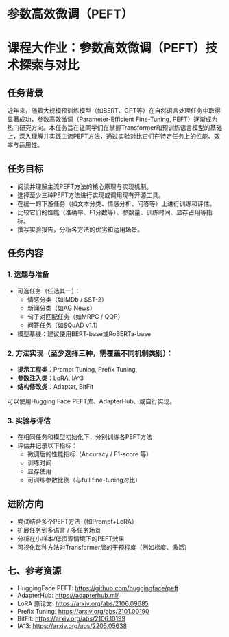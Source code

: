 # 参数高效微调（PEFT）

# 课程大作业：参数高效微调（PEFT）技术探索与对比

## 任务背景

近年来，随着大规模预训练模型（如BERT、GPT等）在自然语言处理任务中取得显著成功，参数高效微调（Parameter-Efficient Fine-Tuning, PEFT）逐渐成为热门研究方向。本任务旨在让同学们在掌握Transformer和预训练语言模型的基础上，深入理解并实践主流PEFT方法，通过实验对比它们在特定任务上的性能、效率与适用性。

## 任务目标

- 阅读并理解主流PEFT方法的核心原理与实现机制。
- 选择至少三种PEFT方法进行实现或调用现有开源工具。
- 在统一的下游任务（如文本分类、情感分析、问答等）上进行训练和评估。
- 比较它们的性能（准确率、F1分数等）、参数量、训练时间、显存占用等指标。
- 撰写实验报告，分析各方法的优劣和适用场景。

## 任务内容

### 1. 选题与准备

- 可选任务（任选其一）：
  - 情感分类（如IMDb / SST-2）
  - 新闻分类（如AG News）
  - 句子对匹配任务（如MRPC / QQP）
  - 问答任务（如SQuAD v1.1）
- 模型基线：建议使用BERT-base或RoBERTa-base

### 2. 方法实现（至少选择三种，需覆盖不同机制类别）：

- **提示工程类**：Prompt Tuning, Prefix Tuning
- **参数注入类**：LoRA, IA^3
- **结构修改类**：Adapter, BitFit

可以使用Hugging Face PEFT库、AdapterHub、或自行实现。

### 3. 实验与评估

- 在相同任务和模型初始化下，分别训练各PEFT方法
- 评估并记录以下指标：
  - 微调后的性能指标（Accuracy / F1-score 等）
  - 训练时间
  - 显存使用
  - 可训练参数比例（与full fine-tuning对比）

## 进阶方向

- 尝试结合多个PEFT方法（如Prompt+LoRA）
- 扩展任务到多语言 / 多任务场景
- 分析在小样本/低资源情境下的PEFT效果
- 可视化每种方法对Transformer层的干预程度（例如梯度、激活）

## 七、参考资源

- HuggingFace PEFT: https://github.com/huggingface/peft
- AdapterHub: https://adapterhub.ml/
- LoRA 原论文: https://arxiv.org/abs/2106.09685
- Prefix Tuning: https://arxiv.org/abs/2101.00190
- BitFit: https://arxiv.org/abs/2106.10199
- IA^3: https://arxiv.org/abs/2205.05638
